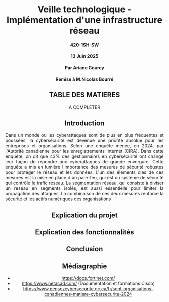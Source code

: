 <div style="text-align: center;">

# Veille technologique - Implémentation d'une infrastructure réseau

#### 420-1SH-SW
#### 13 Juin 2025
#### Par Ariane Courcy
#### Remise à M.Nicolas Bourré

<div>

<div style="page-break-after: always;"></div>

## TABLE DES MATIERES
A COMPLETER

<div style="page-break-after: always;"></div>

## Introduction

<div style="text-align: justify">

Dans un monde où les cyberattaques sont de plus en plus fréquentes et poussées, la cybersécurité est devenue une priorité absolue pour les entreprises et organisations. Selon une enquête menée, en 2024, par l'Autorité canadienne pour les enregistrements Internet (CIRA). Dans cette enquête, on dit que 43% des gestionnaires en cybersécurité ont changé leur façon de répondre aux cyberattaques de grande envergure. Cette enquête a mis en lumière l'importance des mesures de sécurité robustes pour protéger le réseau et les données. L'un des éléments clés de ces mesures est la mise en place d'un pare-feu, qui est un système de sécurité qui contrôle le trafic réseau. La segmentation réseau, qui consiste à diviser un reseau en segments isolés, est aussi essentielle pour limiter la propagation des attaques. La combinaison de ces deux mesures renforce la sécurité et les actifs numériques des organisations

</div>

## Explication du projet

## Explication des fonctionnalités

## Conclusion

## Médiagraphie

- https://docs.fortinet.com/
- https://www.netacad.com/ (Documentation et formations Cisco)
- https://www.pensezcybersecurite.gc.ca/fr/sont-organisations-canadiennes-matiere-cybersecurite-2024